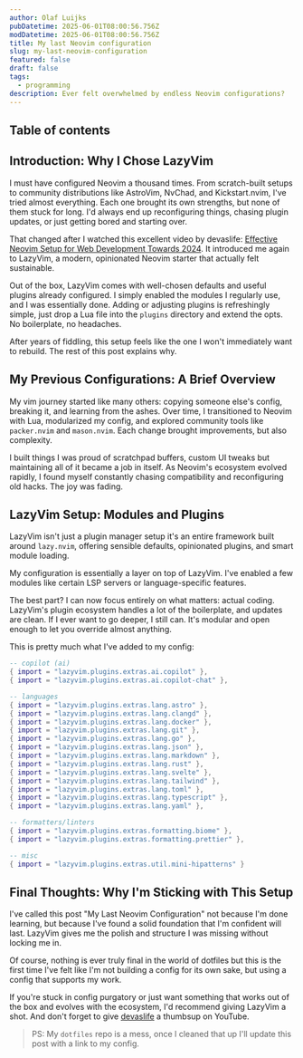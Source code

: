 ```yaml
---
author: Olaf Luijks
pubDatetime: 2025-06-01T08:00:56.756Z
modDatetime: 2025-06-01T08:00:56.756Z
title: My last Neovim configuration
slug: my-last-neovim-configuration
featured: false
draft: false
tags:
  - programming
description: Ever felt overwhelmed by endless Neovim configurations?
---
```


## Table of contents

## Introduction: Why I Chose LazyVim

I must have configured Neovim a thousand times. From scratch-built setups to community distributions like AstroVim, NvChad, and Kickstart.nvim, I've tried almost everything. Each one brought its own strengths, but none of them stuck for long. I'd always end up reconfiguring things, chasing plugin updates, or just getting bored and starting over.

That changed after I watched this excellent video by devaslife: [Effective Neovim Setup for Web Development Towards 2024](https://youtu.be/fFHlfbKVi30?si=YKCTCHy3SvcyagOf). It introduced me again to LazyVim, a modern, opinionated Neovim starter that actually felt sustainable.

Out of the box, LazyVim comes with well-chosen defaults and useful plugins already configured. I simply enabled the modules I regularly use, and I was essentially done. Adding or adjusting plugins is refreshingly simple, just drop a Lua file into the `plugins` directory and extend the opts. No boilerplate, no headaches.

After years of fiddling, this setup feels like the one I won't immediately want to rebuild. The rest of this post explains why.

## My Previous Configurations: A Brief Overview

My vim journey started like many others: copying someone else's config, breaking it, and learning from the ashes. Over time, I transitioned to Neovim with Lua, modularized my config, and explored community tools like `packer.nvim` and `mason.nvim`. Each change brought improvements, but also complexity.

I built things I was proud of scratchpad buffers, custom UI tweaks but maintaining all of it became a job in itself. As Neovim's ecosystem evolved rapidly, I found myself constantly chasing compatibility and reconfiguring old hacks. The joy was fading.

## LazyVim Setup: Modules and Plugins

LazyVim isn't just a plugin manager setup it's an entire framework built around `lazy.nvim`, offering sensible defaults, opinionated plugins, and smart module loading.

My configuration is essentially a layer on top of LazyVim. I've enabled a few modules like certain LSP servers or language-specific features.

The best part? I can now focus entirely on what matters: actual coding. LazyVim's plugin ecosystem handles a lot of the boilerplate, and updates are clean. If I ever want to go deeper, I still can. It's modular and open enough to let you override almost anything.

This is pretty much what I've added to my config:

```lua
-- copilot (ai)
{ import = "lazyvim.plugins.extras.ai.copilot" },
{ import = "lazyvim.plugins.extras.ai.copilot-chat" },

-- languages
{ import = "lazyvim.plugins.extras.lang.astro" },
{ import = "lazyvim.plugins.extras.lang.clangd" },
{ import = "lazyvim.plugins.extras.lang.docker" },
{ import = "lazyvim.plugins.extras.lang.git" },
{ import = "lazyvim.plugins.extras.lang.go" },
{ import = "lazyvim.plugins.extras.lang.json" },
{ import = "lazyvim.plugins.extras.lang.markdown" },
{ import = "lazyvim.plugins.extras.lang.rust" },
{ import = "lazyvim.plugins.extras.lang.svelte" },
{ import = "lazyvim.plugins.extras.lang.tailwind" },
{ import = "lazyvim.plugins.extras.lang.toml" },
{ import = "lazyvim.plugins.extras.lang.typescript" },
{ import = "lazyvim.plugins.extras.lang.yaml" },

-- formatters/linters
{ import = "lazyvim.plugins.extras.formatting.biome" },
{ import = "lazyvim.plugins.extras.formatting.prettier" },

-- misc
{ import = "lazyvim.plugins.extras.util.mini-hipatterns" }
```

## Final Thoughts: Why I'm Sticking with This Setup

I've called this post "My Last Neovim Configuration" not because I'm done learning, but because I've found a solid foundation that I'm confident will last. LazyVim gives me the polish and structure I was missing without locking me in.

Of course, nothing is ever truly final in the world of dotfiles but this is the first time I've felt like I'm not building a config for its own sake, but using a config that supports my work.

If you're stuck in config purgatory or just want something that works out of the box and evolves with the ecosystem, I'd recommend giving LazyVim a shot. And don't forget to give [devaslife](https://www.youtube.com/@devaslife) a thumbsup on YouTube.

> PS: My `dotfiles` repo is a mess, once I cleaned that up I'll update this post with a link to my config.

